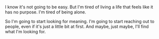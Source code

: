 I know it's not going to be easy. But I'm tired of living a life that feels like it has no purpose. I'm tired of being alone.

So I'm going to start looking for meaning. I'm going to start reaching out to people, even if it's just a little bit at first. And maybe, just maybe, I'll find what I'm looking for.